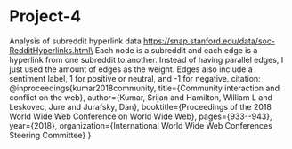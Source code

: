 # Project-4
Analysis of subreddit hyperlink data https://snap.stanford.edu/data/soc-RedditHyperlinks.html\
Each node is a subreddit and each edge is a hyperlink from one subreddit to another. Instead of having parallel edges, I just used the amount of edges as the weight. Edges also include a sentiment label, 1 for positive or neutral, and -1 for negative.
citation:
@inproceedings{kumar2018community,
  title={Community interaction and conflict on the web},
  author={Kumar, Srijan and Hamilton, William L and Leskovec, Jure and Jurafsky, Dan},
  booktitle={Proceedings of the 2018 World Wide Web Conference on World Wide Web},
  pages={933--943},
  year={2018},
  organization={International World Wide Web Conferences Steering Committee}
}
